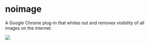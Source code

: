 # noimage
A Google Chrome plug-in that whites out and removes visibility of all images on the internet.

<img src="http://www.keepcalmandposters.com/posters/1631300.png"></img>